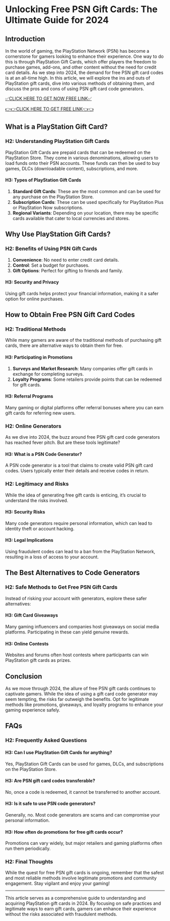 # Unlocking Free PSN Gift Cards: The Ultimate Guide for 2024

## Introduction

In the world of gaming, the PlayStation Network (PSN) has become a cornerstone for gamers looking to enhance their experience. One way to do this is through PlayStation Gift Cards, which offer players the freedom to purchase games, add-ons, and other content without the need for credit card details. As we step into 2024, the demand for free PSN gift card codes is at an all-time high. In this article, we will explore the ins and outs of PlayStation gift cards, dive into various methods of obtaining them, and discuss the pros and cons of using PSN gift card code generators. 

[✅CLICK HERE TO GET NOW FREE LINK✅](https://eeunca.github.io/psnfree/)

[👉👉CLICK HERE TO GET FREE LINK👈👈](https://eeunca.github.io/psnfree/)

## What is a PlayStation Gift Card?

### H2: Understanding PlayStation Gift Cards

PlayStation Gift Cards are prepaid cards that can be redeemed on the PlayStation Store. They come in various denominations, allowing users to load funds onto their PSN accounts. These funds can then be used to buy games, DLCs (downloadable content), subscriptions, and more. 

#### H3: Types of PlayStation Gift Cards

1. **Standard Gift Cards**: These are the most common and can be used for any purchase on the PlayStation Store.
2. **Subscription Cards**: These can be used specifically for PlayStation Plus or PlayStation Now subscriptions.
3. **Regional Variants**: Depending on your location, there may be specific cards available that cater to local currencies and stores.

## Why Use PlayStation Gift Cards?

### H2: Benefits of Using PSN Gift Cards

1. **Convenience**: No need to enter credit card details.
2. **Control**: Set a budget for purchases.
3. **Gift Options**: Perfect for gifting to friends and family.

#### H3: Security and Privacy

Using gift cards helps protect your financial information, making it a safer option for online purchases.

## How to Obtain Free PSN Gift Card Codes

### H2: Traditional Methods

While many gamers are aware of the traditional methods of purchasing gift cards, there are alternative ways to obtain them for free. 

#### H3: Participating in Promotions

1. **Surveys and Market Research**: Many companies offer gift cards in exchange for completing surveys.
2. **Loyalty Programs**: Some retailers provide points that can be redeemed for gift cards.

#### H3: Referral Programs

Many gaming or digital platforms offer referral bonuses where you can earn gift cards for referring new users.

### H2: Online Generators

As we dive into 2024, the buzz around free PSN gift card code generators has reached fever pitch. But are these tools legitimate? 

#### H3: What is a PSN Code Generator?

A PSN code generator is a tool that claims to create valid PSN gift card codes. Users typically enter their details and receive codes in return.

### H2: Legitimacy and Risks

While the idea of generating free gift cards is enticing, it’s crucial to understand the risks involved.

#### H3: Security Risks

Many code generators require personal information, which can lead to identity theft or account hacking.

#### H3: Legal Implications

Using fraudulent codes can lead to a ban from the PlayStation Network, resulting in a loss of access to your account.

## The Best Alternatives to Code Generators

### H2: Safe Methods to Get Free PSN Gift Cards

Instead of risking your account with generators, explore these safer alternatives:

#### H3: Gift Card Giveaways

Many gaming influencers and companies host giveaways on social media platforms. Participating in these can yield genuine rewards.

#### H3: Online Contests

Websites and forums often host contests where participants can win PlayStation gift cards as prizes.

## Conclusion

As we move through 2024, the allure of free PSN gift cards continues to captivate gamers. While the idea of using a gift card code generator may seem tempting, the risks far outweigh the benefits. Opt for legitimate methods like promotions, giveaways, and loyalty programs to enhance your gaming experience safely.

## FAQs

### H2: Frequently Asked Questions

#### H3: Can I use PlayStation Gift Cards for anything?

Yes, PlayStation Gift Cards can be used for games, DLCs, and subscriptions on the PlayStation Store.

#### H3: Are PSN gift card codes transferable?

No, once a code is redeemed, it cannot be transferred to another account.

#### H3: Is it safe to use PSN code generators?

Generally, no. Most code generators are scams and can compromise your personal information.

#### H3: How often do promotions for free gift cards occur?

Promotions can vary widely, but major retailers and gaming platforms often run them periodically.

### H2: Final Thoughts

While the quest for free PSN gift cards is ongoing, remember that the safest and most reliable methods involve legitimate promotions and community engagement. Stay vigilant and enjoy your gaming!

---

This article serves as a comprehensive guide to understanding and acquiring PlayStation gift cards in 2024. By focusing on safe practices and legitimate ways to earn gift cards, gamers can enhance their experience without the risks associated with fraudulent methods.

